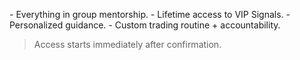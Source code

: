 \- Everything in group mentorship\.
\- Lifetime access to VIP Signals\.
\- Personalized guidance\.
\- Custom trading routine \+ accountability\.

>Access starts immediately after confirmation\.
